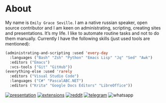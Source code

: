 # About

My name is `Emily Grace Seville`. I am a native russian speaker, open source contributor and I am keen on administrating, scripting, creating sites and presentations. It’s my life. I like to automate routine tasks and not to do them manually. Currently I have the following skills (just used tools are mentioned):

```lisp
(administrating-and-scripting :used 'every-day
  :languages ("Bash" "Zsh" "Python" "Emacs Lisp" "Jq" "Sed" "Awk")
  :editors ("Emacs")
  :vcs-tools ("Git" "GitHub"))
(everything-else :used 'rarely
  :editors ("Visual Studio Code")
  :languages ("C#" "PascalABC.NET")
  :editors ("Krita" "Google Docs Editors" "LibreOffice"))
```

[![presentation](https://img.shields.io/badge/Presentation-purple?logo=slides&logoColor=white)](https://docs.google.com/presentation/d/1oStx2_Lg3PEfhlY1S8dQgkB1sEGQkCcGJ760terG3a8/edit?usp=sharing) 
[![extensions](https://img.shields.io/badge/Extensions-orange?logo=readthedocs&logoColor=white)](./extensions.md) [![reddit](https://img.shields.io/badge/Reddit-FF4500?logo=reddit&logoColor=white)](https://www.reddit.com/user/EmilySeville7cfg) [![telegram](https://img.shields.io/badge/Telegram-blue?logo=telegram&logoColor=white)](https://t.me/emilyseville7cfg) ![whatsapp](https://img.shields.io/badge/89245201384-10B418?logo=whatsapp&logoColor=white) 
